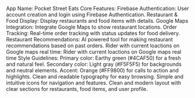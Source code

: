 App Name: Pocket Street Eats
Core Features:
Firebase Authentication: User account creation and login using Firebase Authentication.
Restaurant & Food Display: Display restaurants and food items with details.
Google Maps Integration: Integrate Google Maps to show restaurant locations.
Order Tracking: Real-time order tracking with status updates for food delivery.
Restaurant Recommendations: AI powered tool for making restaurant recommendations based on past orders.
Rider with current loactions on Google maps real time: Rider with current loactions on Google maps real time
Style Guidelines:
Primary color: Earthy green (#4CAF50) for a fresh and natural feel.
Secondary color: Light gray (#F5F5F5) for backgrounds and neutral elements.
Accent: Orange (#FF9800) for calls to action and highlights.
Clean and readable typography for easy browsing.
Simple and intuitive icons for navigation and features.
Clean and modern layout with clear sections for restaurants, food items, and user profile.